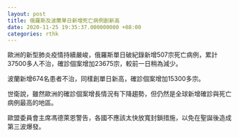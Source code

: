```yaml
---
layout: post
title: 俄羅斯及波蘭單日新增死亡病例創新高
date: 2020-11-25 19:35:37.000000000 +08:00
categories: rthk
---
```


歐洲的新型肺炎疫情持續嚴峻，俄羅斯單日破紀錄新增507宗死亡病例，累計37500多人不治，確診個案增加23675宗，較前一日稍為減少。

波蘭新增674名患者不治，同樣創單日新高，確診個案增加15300多宗。

世衛說，雖然歐洲的確診個案增長情況有下降趨勢，但仍然是全球新增確診與死亡病例最高的地區。

歐盟委員會主席馮德萊恩警告，各國不應該太快放寬封鎖措施，以免在聖誕後造成第三波爆發。
